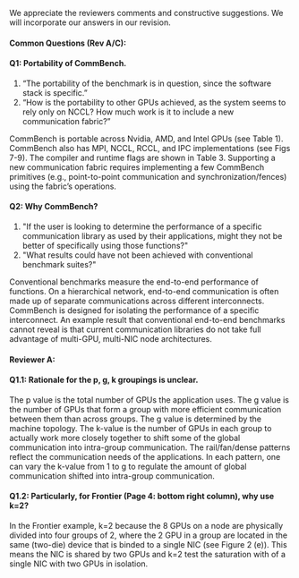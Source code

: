 
We appreciate the reviewers comments and constructive suggestions. We will incorporate our answers in our revision.

#### Common Questions (Rev A/C):

#### Q1: Portability of CommBench.

1) “The portability of the benchmark is in question, since the software stack is specific.”
2) “How is the portability to other GPUs achieved, as the system seems to rely only on NCCL? How much work is it to include a new communication fabric?”


CommBench is portable across Nvidia, AMD, and Intel GPUs (see Table 1). CommBench also has MPI, NCCL, RCCL, and IPC implementations (see Figs 7-9). The compiler and runtime flags are shown in Table 3. Supporting a new communication fabric requires implementing a few CommBench primitives (e.g., point-to-point communication and synchronization/fences) using the fabric’s operations. 

#### Q2: Why CommBench?

1) "If the user is looking to determine the performance of a specific communication library as used by their applications, might they not be better of specifically using those functions?"
2) "What results could have not been achieved with conventional benchmark suites?"

Conventional benchmarks measure the end-to-end performance of functions. On a hierarchical network, end-to-end communication is often made up of separate communications across different interconnects.  CommBench is designed for isolating  the performance of a specific interconnect. An example result that conventional end-to-end benchmarks cannot reveal is that current communication libraries do not take full advantage of multi-GPU, multi-NIC node architectures.

#### Reviewer A:

#### Q1.1: Rationale for the p, g, k groupings is unclear.

The p value is the total number of GPUs the application uses. The g value is the number of GPUs that form a group with more efficient communication between them than across groups. The g value is determined by the machine topology. The k-value is the number of GPUs in each group to actually work more closely together to shift some of the global communication into intra-group communication. The rail/fan/dense patterns reflect the communication needs of the applications. In each pattern, one can vary the k-value from 1 to g to regulate the amount of global communication shifted into intra-group communication.

#### Q1.2: Particularly, for Frontier (Page 4: bottom right column), why use k=2?

In the Frontier example, k=2 because the 8 GPUs on a node are physically divided into four groups of 2, where the 2 GPU in a group are located in the same (two-die) device that is binded to a single NIC (see Figure 2 (e)). This means the NIC is shared by two GPUs and k=2 test the saturation with of a single NIC with two GPUs in isolation.

